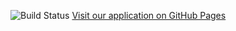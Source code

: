 ![Build Status](https://github.com/sku11busters/e2e/actions/workflows/build.yml/badge.svg)
[Visit our application on GitHub Pages](https://sku11busters.github.io/e2e)